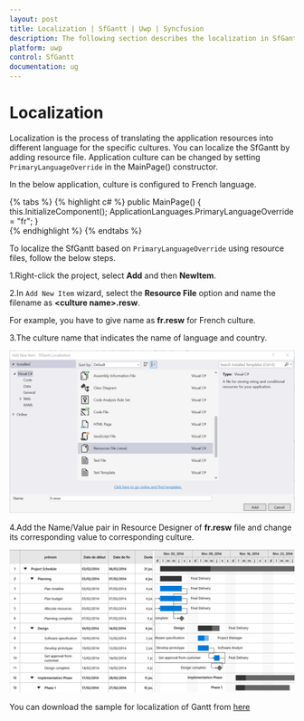 ```yaml
---
layout: post
title: Localization | SfGantt | Uwp | Syncfusion
description: The following section describes the localization in SfGantt.
platform: uwp
control: SfGantt
documentation: ug
---
```



# Localization 

Localization is the process of translating the application resources into different language for the specific cultures. You can localize the SfGantt by adding resource file. Application culture can be changed by setting `PrimaryLanguageOverride` in the MainPage() constructor. 

In the below application, culture is configured to French language.

{% tabs %}
{% highlight c# %}
public MainPage()
{
    this.InitializeComponent();
    ApplicationLanguages.PrimaryLanguageOverride = "fr";
}   
{% endhighlight %}
{% endtabs %}


To localize the SfGantt based on `PrimaryLanguageOverride` using resource files, follow the below steps. 

1.Right-click the project, select **Add** and then **NewItem**.

2.In `Add New Item` wizard, select the **Resource File** option and name the filename as **&lt;culture name&gt;.resw**. 

For example, you have to give name as **fr.resw** for French culture.
 
3.The culture name that indicates the name of language and country. 

![](Localization_images/AddResource.png)

4.Add the Name/Value pair in Resource Designer of **fr.resw** file and change its corresponding value to corresponding culture. 

![](Localization_images/FinalOutput.png)

You can download the sample for localization of Gantt from [here](http://www.syncfusion.com/downloads/support/directtrac/general/SFGANT~11958419239.ZIP)